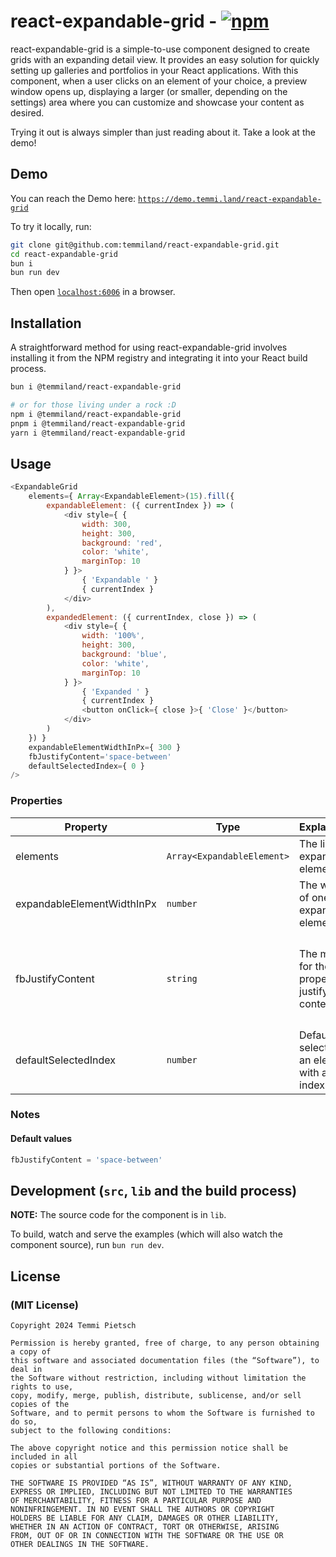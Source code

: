 <!--
    Copyright 2024 Temmi Pietsch

    Permission is hereby granted, free of charge, to any person obtaining a copy of
    this software and associated documentation files (the “Software”), to deal in
    the Software without restriction, including without limitation the rights to use,
    copy, modify, merge, publish, distribute, sublicense, and/or sell copies of the
    Software, and to permit persons to whom the Software is furnished to do so,
    subject to the following conditions:

    The above copyright notice and this permission notice shall be included in all
    copies or substantial portions of the Software.

    THE SOFTWARE IS PROVIDED “AS IS”, WITHOUT WARRANTY OF ANY KIND,
    EXPRESS OR IMPLIED, INCLUDING BUT NOT LIMITED TO THE WARRANTIES
    OF MERCHANTABILITY, FITNESS FOR A PARTICULAR PURPOSE AND
    NONINFRINGEMENT. IN NO EVENT SHALL THE AUTHORS OR COPYRIGHT
    HOLDERS BE LIABLE FOR ANY CLAIM, DAMAGES OR OTHER LIABILITY,
    WHETHER IN AN ACTION OF CONTRACT, TORT OR OTHERWISE, ARISING
    FROM, OUT OF OR IN CONNECTION WITH THE SOFTWARE OR THE USE OR
    OTHER DEALINGS IN THE SOFTWARE.
-->

# react-expandable-grid  - [![npm](https://img.shields.io/npm/v/@temmiland/react-expandable-grid.svg?color=%2345bf17&style=popout)](https://www.npmjs.com/package/@temmiland/react-expandable-grid)

react-expandable-grid is a simple-to-use component designed to create grids with an expanding detail view. It provides an easy solution for quickly setting up galleries and portfolios in your React applications. With this component, when a user clicks on an element of your choice, a preview window opens up, displaying a larger (or smaller, depending on the settings) area where you can customize and showcase your content as desired.

Trying it out is always simpler than just reading about it. Take a look at the demo!

## Demo

You can reach the Demo here: [`https://demo.temmi.land/react-expandable-grid`](https://demo.temmi.land/react-expandable-grid)

To try it locally, run:

```bash
git clone git@github.com:temmiland/react-expandable-grid.git
cd react-expandable-grid
bun i
bun run dev
```

Then open [`localhost:6006`](http://localhost:6006) in a browser.

## Installation

A straightforward method for using react-expandable-grid involves installing it from the NPM registry and integrating it into your React build process.

```bash
bun i @temmiland/react-expandable-grid

# or for those living under a rock :D
npm i @temmiland/react-expandable-grid
pnpm i @temmiland/react-expandable-grid
yarn i @temmiland/react-expandable-grid
```

## Usage

```javascript
<ExpandableGrid
    elements={ Array<ExpandableElement>(15).fill({
        expandableElement: ({ currentIndex }) => (
            <div style={ {
                width: 300,
                height: 300,
                background: 'red',
                color: 'white',
                marginTop: 10
            } }>
                { 'Expandable ' }
                { currentIndex }
            </div>
        ),
        expandedElement: ({ currentIndex, close }) => (
            <div style={ {
                width: '100%',
                height: 300,
                background: 'blue',
                color: 'white',
                marginTop: 10
            } }>
                { 'Expanded ' }
                { currentIndex }
                <button onClick={ close }>{ 'Close' }</button>
            </div>
        )
    }) }
    expandableElementWidthInPx={ 300 }
    fbJustifyContent='space-between'
    defaultSelectedIndex={ 0 }
/>
```

### Properties

| Property                    | Type                        | Explanation                                    | Notes                                                   |
| --------------------------- | --------------------------- | ---------------------------------------------- | ------------------------------------------------------- |
| elements                    | `Array<ExpandableElement>`  | The list of expandable elements.               |                                                         |
| expandableElementWidthInPx  | `number`                    | The width of one expandable element.           | `px`                                                    |
| fbJustifyContent            | `string`                    | The mode for the CSS property justify-content. | one of: `space-between \| space-around \| space-evenly` |
| defaultSelectedIndex        | `number`                    | Default selection of an element with an index  | starts at 0                                             |

### Notes

#### Default values

```javascript
fbJustifyContent = 'space-between'
```

## Development (`src`, `lib` and the build process)

**NOTE:** The source code for the component is in `lib`.

To build, watch and serve the examples (which will also watch the component source), run `bun run dev`.

## License

### (MIT License)

```text
Copyright 2024 Temmi Pietsch

Permission is hereby granted, free of charge, to any person obtaining a copy of
this software and associated documentation files (the “Software”), to deal in
the Software without restriction, including without limitation the rights to use,
copy, modify, merge, publish, distribute, sublicense, and/or sell copies of the
Software, and to permit persons to whom the Software is furnished to do so,
subject to the following conditions:

The above copyright notice and this permission notice shall be included in all
copies or substantial portions of the Software.

THE SOFTWARE IS PROVIDED “AS IS”, WITHOUT WARRANTY OF ANY KIND,
EXPRESS OR IMPLIED, INCLUDING BUT NOT LIMITED TO THE WARRANTIES
OF MERCHANTABILITY, FITNESS FOR A PARTICULAR PURPOSE AND
NONINFRINGEMENT. IN NO EVENT SHALL THE AUTHORS OR COPYRIGHT
HOLDERS BE LIABLE FOR ANY CLAIM, DAMAGES OR OTHER LIABILITY,
WHETHER IN AN ACTION OF CONTRACT, TORT OR OTHERWISE, ARISING
FROM, OUT OF OR IN CONNECTION WITH THE SOFTWARE OR THE USE OR
OTHER DEALINGS IN THE SOFTWARE.
```
